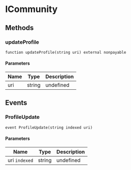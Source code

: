 # ICommunity









## Methods

### updateProfile

```solidity
function updateProfile(string uri) external nonpayable
```





#### Parameters

| Name | Type | Description |
|---|---|---|
| uri | string | undefined |



## Events

### ProfileUpdate

```solidity
event ProfileUpdate(string indexed uri)
```





#### Parameters

| Name | Type | Description |
|---|---|---|
| uri `indexed` | string | undefined |




